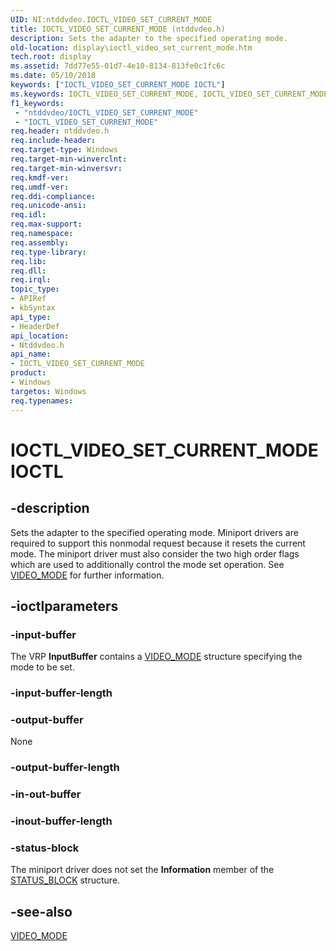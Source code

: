 ```yaml
---
UID: NI:ntddvdeo.IOCTL_VIDEO_SET_CURRENT_MODE
title: IOCTL_VIDEO_SET_CURRENT_MODE (ntddvdeo.h)
description: Sets the adapter to the specified operating mode.
old-location: display\ioctl_video_set_current_mode.htm
tech.root: display
ms.assetid: 7dd77e55-01d7-4e10-8134-813fe0c1fc6c
ms.date: 05/10/2018
keywords: ["IOCTL_VIDEO_SET_CURRENT_MODE IOCTL"]
ms.keywords: IOCTL_VIDEO_SET_CURRENT_MODE, IOCTL_VIDEO_SET_CURRENT_MODE control, IOCTL_VIDEO_SET_CURRENT_MODE control code [Display Devices], Video_IOCTLs_df8e3e45-0a72-427b-b47f-49bc936d53a5.xml, display.ioctl_video_set_current_mode, ntddvdeo/IOCTL_VIDEO_SET_CURRENT_MODE
f1_keywords:
 - "ntddvdeo/IOCTL_VIDEO_SET_CURRENT_MODE"
 - "IOCTL_VIDEO_SET_CURRENT_MODE"
req.header: ntddvdeo.h
req.include-header: 
req.target-type: Windows
req.target-min-winverclnt: 
req.target-min-winversvr: 
req.kmdf-ver: 
req.umdf-ver: 
req.ddi-compliance: 
req.unicode-ansi: 
req.idl: 
req.max-support: 
req.namespace: 
req.assembly: 
req.type-library: 
req.lib: 
req.dll: 
req.irql: 
topic_type:
- APIRef
- kbSyntax
api_type:
- HeaderDef
api_location:
- Ntddvdeo.h
api_name:
- IOCTL_VIDEO_SET_CURRENT_MODE
product:
- Windows
targetos: Windows
req.typenames: 
---
```


# IOCTL_VIDEO_SET_CURRENT_MODE IOCTL


## -description



Sets the adapter to the specified operating mode. Miniport drivers are required to support this nonmodal request because it resets the current mode. The miniport driver must also consider the two high order flags which are used to additionally control the mode set operation. See <a href="https://docs.microsoft.com/windows-hardware/drivers/ddi/ntddvdeo/ns-ntddvdeo-_video_mode">VIDEO_MODE</a> for further information.




## -ioctlparameters




### -input-buffer

The VRP <b>InputBuffer</b> contains a <a href="https://docs.microsoft.com/windows-hardware/drivers/ddi/ntddvdeo/ns-ntddvdeo-_video_mode">VIDEO_MODE</a> structure specifying the mode to be set.


### -input-buffer-length








### -output-buffer

None


### -output-buffer-length








### -in-out-buffer








### -inout-buffer-length








### -status-block

The miniport driver does not set the <b>Information</b> member of the <a href="https://docs.microsoft.com/windows-hardware/drivers/ddi/video/ns-video-_status_block">STATUS_BLOCK</a> structure.


## -see-also




<a href="https://docs.microsoft.com/windows-hardware/drivers/ddi/ntddvdeo/ns-ntddvdeo-_video_mode">VIDEO_MODE</a>
 

 

